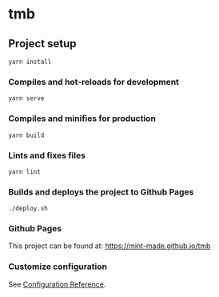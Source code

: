# tmb

## Project setup
```
yarn install
```

### Compiles and hot-reloads for development
```
yarn serve
```

### Compiles and minifies for production
```
yarn build
```

### Lints and fixes files
```
yarn lint
```
### Builds and deploys the project to Github Pages
```
./deploy.sh
```
### Github Pages
This project can be found at: https://mint-made.github.io/tmb

### Customize configuration
See [Configuration Reference](https://cli.vuejs.org/config/).
